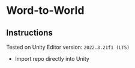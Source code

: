 # Word-to-World

## Instructions

Tested on Unity Editor version: `2022.3.21f1 (LTS)`

* Import repo directly into Unity
